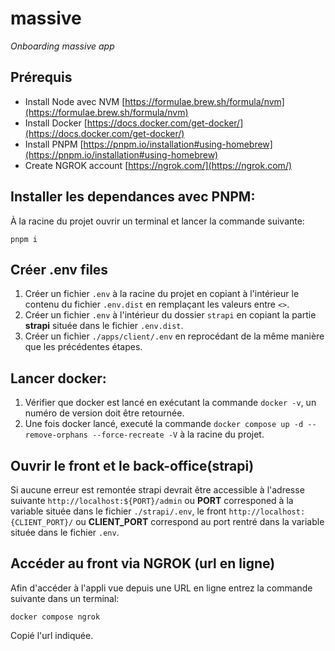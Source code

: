 # massive
*Onboarding massive app*

## Prérequis

* Install Node avec NVM [https://formulae.brew.sh/formula/nvm](https://formulae.brew.sh/formula/nvm)
* Install Docker [https://docs.docker.com/get-docker/](https://docs.docker.com/get-docker/)
* Install PNPM [https://pnpm.io/installation#using-homebrew](https://pnpm.io/installation#using-homebrew)
* Create NGROK account [https://ngrok.com/](https://ngrok.com/)

## Installer les dependances avec PNPM:
À la racine du projet ouvrir un terminal et lancer la commande suivante:
```
pnpm i
```

## Créer .env files
1. Créer un fichier `.env` à la racine du projet en copiant à l'intérieur le contenu du fichier `.env.dist` en remplaçant les valeurs entre `<>`.
2. Créer un fichier `.env` à l'intérieur du dossier `strapi` en copiant la partie **strapi** située dans le fichier `.env.dist`.
3. Créer un fichier `./apps/client/.env` en reprocédant de la même manière que les précédentes étapes.

## Lancer docker:
1. Vérifier que docker est lancé en exécutant la commande `docker -v`, un numéro de version doit être retournée.
2. Une fois docker lancé, executé la commande `docker compose up -d --remove-orphans --force-recreate -V` à la racine du projet.

## Ouvrir le front et le back-office(strapi)
Si aucune erreur est remontée strapi devrait être accessible à l'adresse suivante `http://localhost:${PORT}/admin` ou **PORT** corresponed à la variable située dans le fichier `./strapi/.env`, le front `http://localhost:{CLIENT_PORT}/` ou **CLIENT_PORT** correspond au port rentré dans la variable située dans le fichier `.env`.

## Accéder au front via NGROK (url en ligne)
Afin d'accéder à l'appli vue depuis une URL en ligne entrez la commande suivante dans un terminal:
```
docker compose ngrok
```
Copié l'url indiquée.
